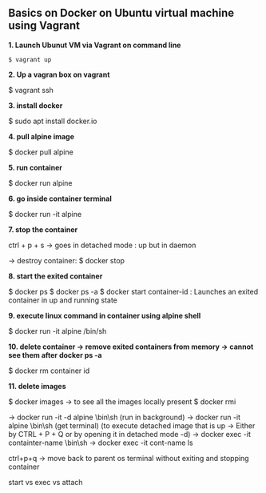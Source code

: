 ## Basics on Docker on Ubuntu virtual machine using Vagrant

**1. Launch Ubunut VM via Vagrant on command line**

```
$ vagrant up
```

**2. Up a vagran box on vagrant**

$ vagrant ssh

**3. install docker**

$ sudo apt install docker.io

**4. pull alpine image**

$ docker pull alpine

**5. run container**

$ docker run alpine

**6. go inside container terminal**

$ docker run -it alpine 

**7. stop the container**

ctrl + p + s -> goes in detached mode : up but in daemon

-> destroy container: $ docker stop <container name>

**8. start the exited container**

$ docker ps
$ docker ps -a
$ docker start container-id : Launches an exited container in up and running state

**9. execute linux command in container using alpine shell**

$ docker run -it alpine /bin/sh

**10. delete container -> remove exited containers from memory -> cannot see them after docker ps -a**

$ docker rm container id

**11. delete images**

$ docker images -> to see all the images locally present
$ docker rmi <image name>

-> docker run -it -d alpine \bin\sh (run in background)
-> docker run -it alpine \bin\sh (get terminal)
(to execute detached image that is up -> Either by CTRL + P + Q or by opening it in detached mode -d)
-> docker exec -it containter-name \bin\sh
-> docker exec -it cont-name ls

ctrl+p+q -> move back to parent os terminal without exiting and stopping container

start vs exec vs attach

